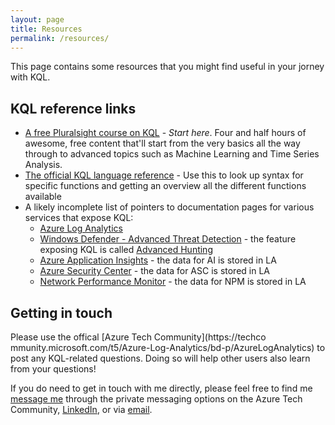 ```yaml
---
layout: page
title: Resources
permalink: /resources/
---
```

This page contains some resources that you might find useful in your jorney with KQL.

## KQL reference links
* [A free Pluralsight course on KQL](https://www.pluralsight.com/courses/kusto-query-language-kql-from-scratch) - *Start here*. Four and half hours of awesome, free content that'll start from the very basics all the way through to advanced topics such as Machine Learning and Time Series Analysis.
* [The official KQL language reference](https://docs.loganalytics.io) - Use this to look up syntax for specific functions and getting an overview all the different functions available
* A likely incomplete list of pointers to documentation pages for various services that expose KQL:
    * [Azure Log Analytics](https://docs.microsoft.com/azure/log-analytics/)
    * [Windows Defender - Advanced Threat Detection](https://docs.microsoft.com/windows/security/threat-protection/windows-defender-atp/windows-defender-advanced-threat-protection) - the feature exposing KQL is called [Advanced Hunting](https://docs.microsoft.com/windows/security/threat-protection/windows-defender-atp/advanced-hunting-windows-defender-advanced-threat-protection)
    * [Azure Application Insights](https://docs.microsoft.com/azure/application-insights/) - the data for AI is stored in LA
    * [Azure Security Center](https://docs.microsoft.com/azure/security-center/) - the data for ASC is stored in LA
    * [Network Performance Monitor](https://docs.microsoft.com/azure/log-analytics/log-analytics-network-performance-monitor) - the data for NPM is stored in LA

## Getting in touch
Please use the offical [Azure Tech Community](https://techco
mmunity.microsoft.com/t5/Azure-Log-Analytics/bd-p/AzureLogAnalytics) to post any KQL-related questions. Doing so will help other users also learn from your questions!

If you do need to get in touch with me directly, please feel free to find me [message me](https://techcommunity.microsoft.com/t5/user/viewprofilepage/user-id/68646) through the private messaging options on the Azure Tech Community, [LinkedIn](https://www.linkedin.com/in/evgeny-ternovsky-490932112), or via [email](mailto:e.ternovsky+blog@gmail.com).